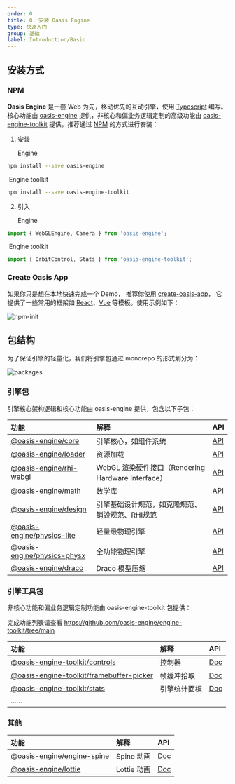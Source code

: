 ```yaml
---
order: 0
title: 0. 安装 Oasis Engine
type: 快速入门
group: 基础
label: Introduction/Basic
---
```


## 安装方式

### NPM

**Oasis Engine** 是一套 Web 为先，移动优先的互动引擎，使用 [Typescript](https://www.typescriptlang.org/) 编写。核心功能由 [oasis-engine](https://www.npmjs.com/package/oasis-engine) 提供，非核心和偏业务逻辑定制的高级功能由 [oasis-engine-toolkit](https://github.com/oasis-engine/engine-toolkit) 提供，推荐通过 [NPM](https://docs.npmjs.com/) 的方式进行安装：

1. 安装

   Engine 

```bash
npm install --save oasis-engine
```

​	  Engine toolkit 

```bash
npm install --save oasis-engine-toolkit
```



2. 引入

   Engine

```typescript
import { WebGLEngine, Camera } from 'oasis-engine';
```

​       Engine toolkit 

```typescript
import { OrbitControl, Stats } from 'oasis-engine-toolkit';
```



### Create Oasis App

如果你只是想在本地快速完成一个 Demo， 推荐你使用 [create-oasis-app](https://github.com/oasis-engine/create-oasis-app)， 它提供了一些常用的框架如 [React](https://reactjs.org/)、[Vue](https://vuejs.org/) 等模板。使用示例如下：

![npm-init](https://gw.alipayobjects.com/zos/OasisHub/b5bdc167-1d83-48a1-b826-bee43c2f1264/npm-init.gif)


## 包结构

为了保证引擎的轻量化，我们将引擎包通过 monorepo 的形式划分为：

![packages](https://gw.alipayobjects.com/mdn/rms_7c464e/afts/img/A*oqRcS6cRNP8AAAAAAAAAAAAAARQnAQ)

### 引擎包
引擎核心架构逻辑和核心功能由 oasis-engine 提供，包含以下子包：

|功能|解释|API|
|:--|:--|--|
|[@oasis-engine/core](https://www.npmjs.com/package/@oasis-engine/core)| 引擎核心，如组件系统 |[API](${api}core/index)|
|[@oasis-engine/loader](https://www.npmjs.com/package/@oasis-engine/loader)| 资源加载 |[API](${api}loader/index)|
|[@oasis-engine/rhi-webgl](https://www.npmjs.com/package/@oasis-engine/rhi-webgl)| WebGL 渲染硬件接口（Rendering Hardware Interface）|[API](${api}rhi-webgl/index)|
|[@oasis-engine/math](https://www.npmjs.com/package/@oasis-engine/math)| 数学库 |[API](${api}math/index)|
|[@oasis-engine/design](https://www.npmjs.com/package/@oasis-engine/design)| 引擎基础设计规范，如克隆规范、销毁规范、RHI规范 |[API](${api}design/index)|
|[@oasis-engine/physics-lite](https://www.npmjs.com/package/@oasis-engine/physics-lite)| 轻量级物理引擎 |[API](${api}physics-lite/index)|
|[@oasis-engine/physics-physx](https://www.npmjs.com/package/@oasis-engine/physics-physx)| 全功能物理引擎 |[API](${api}physics-physx/index)|
|[@oasis-engine/draco](https://www.npmjs.com/package/@oasis-engine/draco)| Draco 模型压缩 |[API](${api}draco/index)|



### 引擎工具包

非核心功能和偏业务逻辑定制功能由 oasis-engine-toolkit 包提供：

完成功能列表请查看 https://github.com/oasis-engine/engine-toolkit/tree/main

|功能|解释|API|
|:--|:--|:--|
|[@oasis-engine-toolkit/controls](https://www.npmjs.com/package/@oasis-engine-toolkit/controls)| 控制器 |[Doc](${docs}controls)|
|[@oasis-engine-toolkit/framebuffer-picker](https://www.npmjs.com/package/@oasis-engine-toolkit/framebuffer-picker)| 帧缓冲拾取 |[Doc](${docs}framebuffer-picker)|
|[@oasis-engine-toolkit/stats](https://www.npmjs.com/package/@oasis-engine-toolkit/stats)| 引擎统计面板 |[Doc](${docs}stats)|
|......|  ||



### 其他

| 功能                                                         | 解释        | API                     |
| :----------------------------------------------------------- | :---------- | :---------------------- |
| [@oasis-engine/engine-spine](https://www.npmjs.com/package/@oasis-engine/engine-spine) | Spine 动画  | [Doc](${docs}spine-cn)  |
| [@oasis-engine/lottie](https://www.npmjs.com/package/@oasis-engine/lottie) | Lottie 动画 | [Doc](${docs}lottie-cn) |